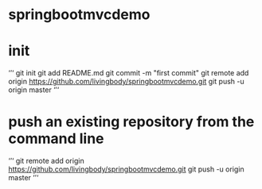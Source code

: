 # springbootmvcdemo

# init
‘’‘
  git init
  git add README.md
  git commit -m "first commit"
  git remote add origin https://github.com/livingbody/springbootmvcdemo.git
  git push -u origin master
‘’‘
# push an existing repository from the command line
  
  ‘’‘
  git remote add origin https://github.com/livingbody/springbootmvcdemo.git
  git push -u origin master
‘’‘
